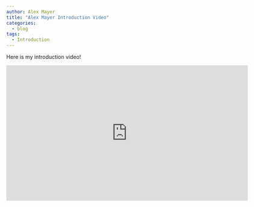 ```yaml
---
author: Alex Mayer
title: "Alex Mayer Introduction Video"
categories:
  - blog
tags:
  - Introduction
---
```


Here is my introduction video!

<iframe width="640" height="360" src="https://www.youtube-nocookie.com/embed/F8eEbxOYXJE?controls=0&amp;showinfo=0" frameborder="0" allowfullscreen></iframe